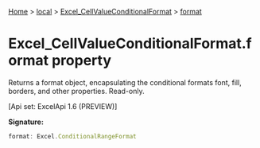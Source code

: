 [Home](./index) &gt; [local](local.md) &gt; [Excel\_CellValueConditionalFormat](local.excel_cellvalueconditionalformat.md) &gt; [format](local.excel_cellvalueconditionalformat.format.md)

# Excel\_CellValueConditionalFormat.format property

Returns a format object, encapsulating the conditional formats font, fill, borders, and other properties. Read-only. 

 \[Api set: ExcelApi 1.6 (PREVIEW)\]

**Signature:**
```javascript
format: Excel.ConditionalRangeFormat
```
